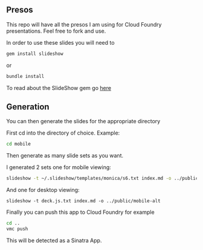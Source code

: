 ## Presos

This repo will have all the presos I am using for Cloud Foundry presentations.
Feel free to fork and use.

In order to use these slides you will need to

``` ruby
gem install slideshow
```

or

``` ruby
bundle install
```

To read about the SlideShow gem go [here](http://slideshow.rubyforge.org/)

## Generation

You can then generate the slides for the appropriate directory

First cd into the directory of choice. Example:

``` bash
cd mobile
```

Then generate as many slide sets as you want.

I generated 2 sets one for mobile viewing:

``` bash
slideshow -t ~/.slideshow/templates/monica/s6.txt index.md -o ../public/mobile
```

And one for desktop viewing:

```
slideshow -t deck.js.txt index.md -o ../public/mobile-alt
```

Finally you can push this app to Cloud Foundry for example

``` bash
cd ..
vmc push
```

This will be detected as a Sinatra App.
